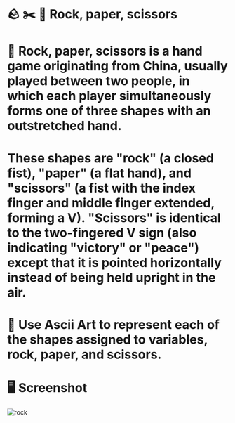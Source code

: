 # :rock: :scissors: :page_facing_up: Rock, paper, scissors

# 📝 Rock, paper, scissors is a hand game originating from China, usually played between two people, in which each player simultaneously forms one of three shapes with an outstretched hand. 

# These shapes are "rock" (a closed fist), "paper" (a flat hand), and "scissors" (a fist with the index finger and middle finger extended, forming a V). "Scissors" is identical to the two-fingered V sign (also indicating "victory" or "peace") except that it is pointed horizontally instead of being held upright in the air. 

 # 🔣 Use Ascii Art to represent each of the shapes assigned to variables, rock, paper, and scissors. 

# 🖥️ Screenshot

![rock](https://user-images.githubusercontent.com/118696796/204404467-da593e31-8a84-4009-8a2d-8d26f54783b2.png)

